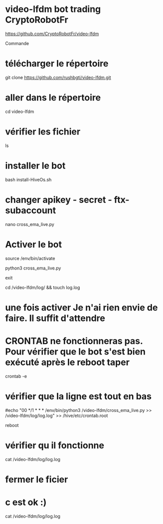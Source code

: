 # video-lfdm bot trading CryptoRobotFr
https://github.com/CryptoRobotFr/video-lfdm

Commande

# télécharger le répertoire
git clone https://github.com/rushbgti/video-lfdm.git

# aller dans le répertoire
cd video-lfdm

# vérifier les fichier
ls

# installer le bot
bash install-HiveOs.sh


# changer apikey - secret - ftx-subaccount
nano cross_ema_live.py

# Activer le bot
source /env/bin/activate

python3 cross_ema_live.py


exit

cd /video-lfdm/log/ && touch log.log
# une fois activer Je n'ai rien envie de faire. Il suffit d'attendre

# CRONTAB ne fonctionneras pas. Pour vérifier que le bot s'est bien exécuté après le reboot taper
crontab -e

# vérifier que la ligne est tout en bas
#echo "00 */1 * * * /env/bin/python3 /video-lfdm/cross_ema_live.py >> /video-lfdm/log/log.log" >> /hive/etc/crontab.root

reboot

# vérifier qu il fonctionne 
cat /video-lfdm/log/log.log

# fermer le ficier
# c est ok :)


cat /video-lfdm/log/log.log


